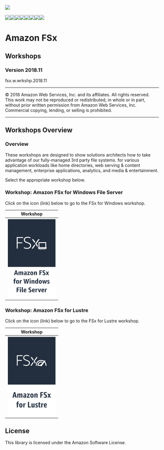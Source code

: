 ![](https://s3.amazonaws.com/aws-us-east-1/tutorial/AWS_logo_PMS_300x180.png)

![](https://s3.amazonaws.com/aws-us-east-1/tutorial/100x100_benefit_available.png)![](https://s3.amazonaws.com/aws-us-east-1/tutorial/100x100_benefit_ingergration.png)![](https://s3.amazonaws.com/aws-us-east-1/tutorial/100x100_benefit_ecryption-lock.png)![](https://s3.amazonaws.com/aws-us-east-1/tutorial/100x100_benefit_fully-managed.png)![](https://s3.amazonaws.com/aws-us-east-1/tutorial/100x100_benefit_lowcost-affordable.png)![](https://s3.amazonaws.com/aws-us-east-1/tutorial/100x100_benefit_performance.png)![](https://s3.amazonaws.com/aws-us-east-1/tutorial/100x100_benefit_scalable.png)![](https://s3.amazonaws.com/aws-us-east-1/tutorial/100x100_benefit_storage.png)


# **Amazon FSx**

## Workshops

### Version 2018.11

fsx.w.wrkshp.2018.11

---

© 2018 Amazon Web Services, Inc. and its affiliates. All rights reserved. This work may not be  reproduced or redistributed, in whole or in part, without prior written permission from Amazon Web Services, Inc. Commercial copying, lending, or selling is prohibited.

---

## Workshops Overview

### Overview

These workshops are designed to show solutions architects how to take advantage of our fully-managed 3rd party file systems. for various application workloads like home directories, web serving & content management, enterprise applications, analytics, and media & entertainment.

Select the appropriate workshop below.


### Workshop: Amazon FSx for Windows File Server

Click on the icon (link) below to go to the FSx for Windows workshop.

| Workshop |
| --- 
| [![](/images/architecture-product-card_Amazon_FSx_for_Windows.svg)](./fsx-windows)



### Workshop: Amazon FSx for Lustre

Click on the icon (link) below to go to the FSx for Lustre workshop.

| Workshop |
| --- 
| [![](/images/architecture-product-card_Amazon_FSx_for_Lustre.svg)](./fsx-lustre) |



## License

This library is licensed under the Amazon Software License.
